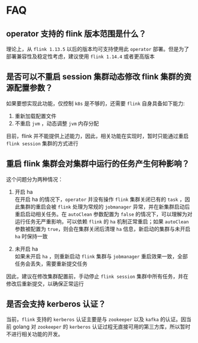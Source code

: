 # FAQ

## operator 支持的 flink 版本范围是什么？

理论上，从 `flink 1.13.5` 以后的版本均可支持使用此 `operator` 部署。但是为了部署兼容性及稳定性考虑，建议使用 `flink 1.14.4` 或者更高版本

## 是否可以不重启 session 集群动态修改 flink 集群的资源配置参数？

如果要想实现此功能，仅控制 `k8s` 是不够的，还需要 `flink` 自身具备如下能力:

1. 重新加载配置文件
2. 不重启 `jvm` ，动态调整 `jvm` 内存分配

目前，flink 并不能提供上述能力，因此，相关功能在实现时，暂时只能通过重启 `flink session` 集群的方式进行

## 重启 flink 集群会对集群中运行的任务产生何种影响？

这个问题分为两种情况：

1. 开启 ha  
   在开启 ha 的情况下，`operator` 并没有操作 `flink` 集群关闭已有的 `task` ，因此集群的重启会被 `flink` 处理为常规的 `jobmanager` 异常，并在新集群启动后重启启动相关任务。在 `autoClean` 参数配置为 `false` 的情况下，可以理解为对运行任务无严重影响，可以依赖 `flink` 的 `ha` 机制正常重启；如果 `autoClean` 参数被配置为 `true`，则会在集群关闭后清理 `ha` 信息，新启动的集群与未开启 `ha` 时保持一致

2. 未开启 ha  
   如果未开启 `ha` ，则重新启动 `flink` 集群与 `jobmanager` 重启效果一致，全部任务会丢失，需要重新提交任务

因此，建议在修改集群配置前，手动停止 `flink session` 集群中所有任务，并在修改后重新提交，以确保正常运行

## 是否会支持 kerberos 认证？

当前，`flink` 支持的 `kerberos` 认证主要是与 `zookeeper` 以及 `kafka` 的认证。因当前 golang 对 `zookeeper` 的 `kerberos` 认证过程无直接可用的第三方库，所以暂时不进行相关功能的开发。


